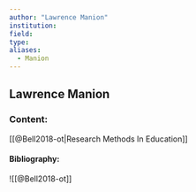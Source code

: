 ```yaml
---
author: "Lawrence Manion"
institution:
field:
type:
aliases:
  - Manion
---
```


## Lawrence Manion

### Content:
[[@Bell2018-ot|Research Methods In Education]]

#### Bibliography:

![[@Bell2018-ot]]